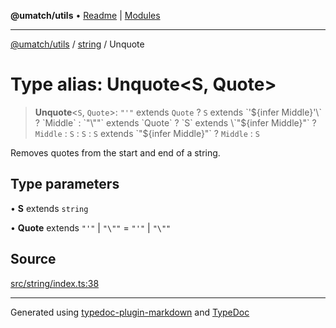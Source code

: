 **@umatch/utils** • [Readme](../../index.md) \| [Modules](../../modules.md)

***

[@umatch/utils](../../modules.md) / [string](../index.md) / Unquote

# Type alias: Unquote\<S, Quote\>

> **Unquote**\<`S`, `Quote`\>: `"'"` extends `Quote` ? `S` extends \`'${infer Middle}'\` ? `Middle` : `"\""` extends `Quote` ? `S` extends \`"${infer Middle}"\` ? `Middle` : `S` : `S` : `S` extends \`"${infer Middle}"\` ? `Middle` : `S`

Removes quotes from the start and end of a string.

## Type parameters

• **S** extends `string`

• **Quote** extends `"'"` \| `"\""` = `"'"` \| `"\""`

## Source

[src/string/index.ts:38](https://github.com/umatch-oficial/utils/blob/0b3210d/src/string/index.ts#L38)

***

Generated using [typedoc-plugin-markdown](https://www.npmjs.com/package/typedoc-plugin-markdown) and [TypeDoc](https://typedoc.org/)
